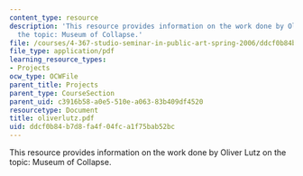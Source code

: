 ```yaml
---
content_type: resource
description: 'This resource provides information on the work done by Oliver Lutz on
  the topic: Museum of Collapse.'
file: /courses/4-367-studio-seminar-in-public-art-spring-2006/ddcf0b84b7d8fa4f04fca1f75bab52bc_oliverlutz.pdf
file_type: application/pdf
learning_resource_types:
- Projects
ocw_type: OCWFile
parent_title: Projects
parent_type: CourseSection
parent_uid: c3916b58-a0e5-510e-a063-83b409df4520
resourcetype: Document
title: oliverlutz.pdf
uid: ddcf0b84-b7d8-fa4f-04fc-a1f75bab52bc
---
```

This resource provides information on the work done by Oliver Lutz on the topic: Museum of Collapse.

